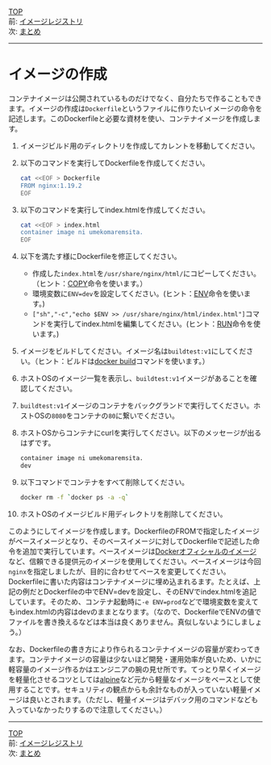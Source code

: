 [TOP](../README.md)   
前: [イメージレジストリ](./image-registry.md)  
次: [まとめ](./image-summary.md)  

---


# イメージの作成

コンテナイメージは公開されているものだけでなく、自分たちで作ることもできます。イメージの作成は``Dockerfile``というファイルに作りたいイメージの命令を記述します。このDockerfileと必要な資材を使い、コンテナイメージを作成します。

1. イメージビルド用のディレクトリを作成してカレントを移動してください。

2. 以下のコマンドを実行してDockerfileを作成してください。
   ``` sh
   cat <<EOF > Dockerfile
   FROM nginx:1.19.2
   EOF
   ```

3. 以下のコマンドを実行してindex.htmlを作成してください。
   ``` sh
   cat <<EOF > index.html
   container image ni umekomaremsita. 
   EOF
   ```

4. 以下を満たす様にDockerfileを修正してください。
   - 作成した``index.html``を``/usr/share/nginx/html/``にコピーしてください。（ヒント：[COPY](https://docs.docker.jp/engine/reference/builder.html#copy)命令を使います。）
   - 環境変数に``ENV=dev``を設定してください。(ヒント：[ENV](https://docs.docker.jp/engine/reference/builder.html#env)命令を使います。)
   - ``["sh","-c","echo $ENV >> /usr/share/nginx/html/index.html"]``コマンドを実行してindex.htmlを編集してください。(ヒント：[RUN](https://docs.docker.jp/engine/reference/builder.html#run)命令を使います。)

5. イメージをビルドしてください。イメージ名は``buildtest:v1``にしてください。（ヒント：ビルドは[docker build](https://docs.docker.jp/engine/reference/commandline/build.html)コマンドを使います。）

6. ホストOSのイメージ一覧を表示し、``buildtest:v1``イメージがあることを確認してください。

7. ``buildtest:v1``イメージのコンテナをバックグランドで実行してください。ホストOSの``8080``をコンテナの``80``に繋いでください。

8. ホストOSからコンテナにcurlを実行してください。以下のメッセージが出るはずです。
   ``` sh
   container image ni umekomaremsita. 
   dev
   ```

9. 以下コマンドでコンテナをすべて削除してください。
    ``` sh
    docker rm -f `docker ps -a -q`
    ```

10. ホストOSのイメージビルド用ディレクトリを削除してください。

このようにしてイメージを作成します。DockerfileのFROMで指定したイメージがベースイメージとなり、そのベースイメージに対してDockerfileで記述した命令を追加で実行しています。ベースイメージは[Dockerオフィシャルのイメージ](https://hub.docker.com/search?type=image&image_filter=official)など、信頼できる提供元のイメージを使用してください。ベースイメージは今回``nginx``を指定しましたが、目的に合わせてベースを変更してください。Dockerfileに書いた内容はコンテナイメージに埋め込まれるます。たとえば、上記の例だとDockerfileの中でENV=devを設定し、そのENVでindex.htmlを追記しています。そのため、コンテナ起動時に``-e ENV=prod``などで環境変数を変えてもindex.htmlの内容はdevのままとなります。（なので、DockerfileでENVの値でファイルを書き換えるなどは本当は良くありません。真似しないようにしましょう。）

なお、Dockerfileの書き方により作られるコンテナイメージの容量が変わってきます。コンテナイメージの容量は少ないほど開発・運用効率が良いため、いかに軽容量のイメージ作るかはエンジニアの腕の見せ所です。てっとり早くイメージを軽量化させるコツとしては[alpine](https://hub.docker.com/_/alpine)など元から軽量なイメージをベースとして使用することです。セキュリティの観点からも余計なものが入っていない軽量イメージは良いとされます。（ただし、軽量イメージはデバック用のコマンドなども入っていなかったりするので注意してください。）

---

[TOP](../README.md)   
前: [イメージレジストリ](./image-registry.md)  
次: [まとめ](./image-summary.md)  
